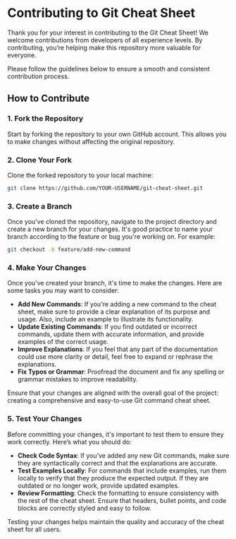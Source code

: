 # Contributing to Git Cheat Sheet

Thank you for your interest in contributing to the Git Cheat Sheet! We welcome contributions from developers of all experience levels. By contributing, you’re helping make this repository more valuable for everyone.

Please follow the guidelines below to ensure a smooth and consistent contribution process.

## How to Contribute

### 1. Fork the Repository
Start by forking the repository to your own GitHub account. This allows you to make changes without affecting the original repository.

### 2. Clone Your Fork
Clone the forked repository to your local machine:
```bash
git clone https://github.com/YOUR-USERNAME/git-cheat-sheet.git
```

### 3. Create a Branch
Once you've cloned the repository, navigate to the project directory and create a new branch for your changes. It's good practice to name your branch according to the feature or bug you're working on. For example:
```bash
git checkout -b feature/add-new-command
```


### 4. Make Your Changes
Once you’ve created your branch, it's time to make the changes. Here are some tasks you may want to consider:
- **Add New Commands**: If you're adding a new command to the cheat sheet, make sure to provide a clear explanation of its purpose and usage. Also, include an example to illustrate its functionality.
- **Update Existing Commands**: If you find outdated or incorrect commands, update them with accurate information, and provide examples of the correct usage.
- **Improve Explanations**: If you feel that any part of the documentation could use more clarity or detail, feel free to expand or rephrase the explanations.
- **Fix Typos or Grammar**: Proofread the document and fix any spelling or grammar mistakes to improve readability.

Ensure that your changes are aligned with the overall goal of the project: creating a comprehensive and easy-to-use Git command cheat sheet.

### 5. Test Your Changes
Before committing your changes, it's important to test them to ensure they work correctly. Here’s what you should do:
- **Check Code Syntax**: If you’ve added any new Git commands, make sure they are syntactically correct and that the explanations are accurate.
- **Test Examples Locally**: For commands that include examples, run them locally to verify that they produce the expected output. If they are outdated or no longer work, provide updated examples.
- **Review Formatting**: Check the formatting to ensure consistency with the rest of the cheat sheet. Ensure that headers, bullet points, and code blocks are correctly styled and easy to follow.

Testing your changes helps maintain the quality and accuracy of the cheat sheet for all users.
